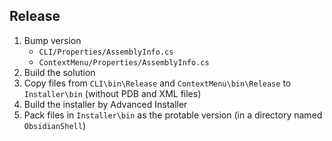 ## Release
1. Bump version
   - `CLI/Properties/AssemblyInfo.cs`
   - `ContextMenu/Properties/AssemblyInfo.cs`
2. Build the solution
3. Copy files from `CLI\bin\Release` and `ContextMenu\bin\Release` to `Installer\bin` (without PDB and XML files)
4. Build the installer by Advanced Installer
5. Pack files in `Installer\bin` as the protable version (in a directory named `ObsidianShell`)